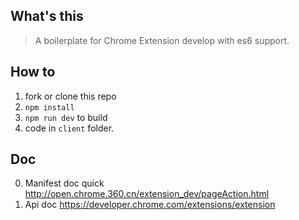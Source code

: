 ## What's this
> A boilerplate for Chrome Extension develop with es6 support.

## How to
1. fork or clone this repo
2. `npm install`
3. `npm run dev` to build
3. code in `client` folder.

## Doc
0. Manifest doc quick http://open.chrome.360.cn/extension_dev/pageAction.html
1. Api doc https://developer.chrome.com/extensions/extension
